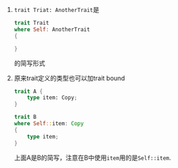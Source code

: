 1. `trait Triat: AnotherTrait`是
    
   ```rust
   trait Trait
   where Self: AnotherTrait
   {

   }
   ```

   的简写形式


2. 原来trait定义的类型也可以加trait bound
    
   ```rust
   trait A {
       type item: Copy;
   }

   trait B
   where Self::item: Copy
   {
       type item;
   }
   ```

   上面A是B的简写，注意在B中使用`item`用的是`Self::item`.
